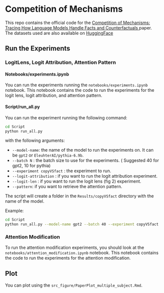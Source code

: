 # Competition of Mechanisms
This repo contains the official code for the [Competition of Mechanisms: Tracing How Language Models Handle Facts and Counterfactuals
](https://arxiv.org/abs/2402.11655) paper.
The datasets used are also available on [HuggingFace](https://huggingface.co/datasets/francescortu/comp-mech)

## Run the Experiments

### LogitLens, Logit Attribution, Attention Pattern
#### Notebooks/experiments.ipynb
You can run the experiments running the `notebooks/experiments.ipynb` notebook. This notebook contains the code to run the experiments for the logit lens, logit attribution, and attention pattern.

#### Script/run_all.py
You can run the experiment running the following command:
```bash
cd Script
python run_all.py
```
with the following arguments:
- `--model-name`: the name of the model to run the experiments on. It can be `gpt2` or `EleuhterAI/pythia-6.9b`.
- `--batch N` : the batch size to use for the experiments. ( Suggested 40 for gpt2, 10 for pythia) 
- `--experiment copyVSfact` : the experiment to run.
- `--logit-attribution` : if you want to run the logit attribution experiment.
- `--logit-len` : if you want to run the logit lens (fig 2) experiment.
- `--pattern`: if you want to retrieve the attention pattern.
  
The script will create a folder in the `Results/copyVSfact` directory with the name of the model.

Example:
```bash
cd Script
python run_all.py --model-name gpt2 --batch 40 --experiment copyVSfact --logit-attribution 
```



### Attention Modification
To run the attention modification experiments, you should look at the `notebooks/attention_modification.ipynb` notebook. This notebook contains the code to run the experiments for the attention modification.

## Plot
You can plot using the `src_figure/PaperPlot_multiple_subject.Rmd`.
